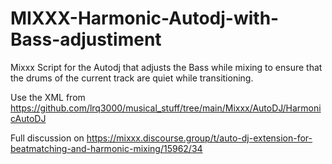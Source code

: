 # MIXXX-Harmonic-Autodj-with-Bass-adjustiment
Mixxx Script for the Autodj that adjusts the Bass while mixing to ensure that the drums of the current track are quiet while transitioning.

Use the XML from https://github.com/lrq3000/musical_stuff/tree/main/Mixxx/AutoDJ/HarmonicAutoDJ

Full discussion on https://mixxx.discourse.group/t/auto-dj-extension-for-beatmatching-and-harmonic-mixing/15962/34
